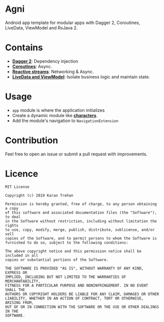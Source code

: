 # Agni
Android app template for modular apps with Dagger 2, Coroutines, LiveData, ViewModel and RxJava 2.

# Contains
* **[Dagger 2](https://dagger.dev/)**: Dependency injection
* **[Coroutines](https://kotlinlang.org/docs/reference/coroutines-overview.html)**: Async.
* **[Reactive streams](https://github.com/ReactiveX/RxJava)**: Networking & Async.
* **[LiveData and ViewModel](https://developer.android.com/topic/libraries/architecture)**: Isolate business logic and maintain state.

# Usage
* `app` module is where the application initializes 
* Create a dynamic module like **[characters](https://github.com/karntrehan/Starwars/blob/master/characters/build.gradle)**. 
* Add the module's navigation to `NavigationExtension`

# Contribution
Feel free to open an issue or submit a pull request with improvements.

# Licence
    MIT License

    Copyright (c) 2019 Karan Trehan
    
    Permission is hereby granted, free of charge, to any person obtaining a copy
    of this software and associated documentation files (the "Software"), to deal
    in the Software without restriction, including without limitation the rights
    to use, copy, modify, merge, publish, distribute, sublicense, and/or sell
    copies of the Software, and to permit persons to whom the Software is
    furnished to do so, subject to the following conditions:
    
    The above copyright notice and this permission notice shall be included in all
    copies or substantial portions of the Software.
    
    THE SOFTWARE IS PROVIDED "AS IS", WITHOUT WARRANTY OF ANY KIND, EXPRESS OR
    IMPLIED, INCLUDING BUT NOT LIMITED TO THE WARRANTIES OF MERCHANTABILITY,
    FITNESS FOR A PARTICULAR PURPOSE AND NONINFRINGEMENT. IN NO EVENT SHALL THE
    AUTHORS OR COPYRIGHT HOLDERS BE LIABLE FOR ANY CLAIM, DAMAGES OR OTHER
    LIABILITY, WHETHER IN AN ACTION OF CONTRACT, TORT OR OTHERWISE, ARISING FROM,
    OUT OF OR IN CONNECTION WITH THE SOFTWARE OR THE USE OR OTHER DEALINGS IN THE
    SOFTWARE.    